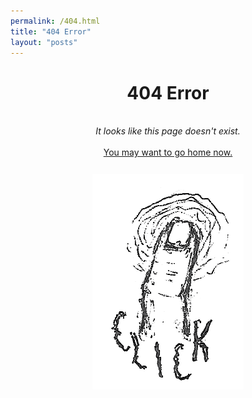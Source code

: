 ```yaml
---
permalink: /404.html
title: "404 Error"
layout: "posts"
---
```

<div style="text-align:center">
    <h1>404 Error</h1>
    <br>
    <i>It looks like this page doesn't exist.</i>
    <br><br>
    <a href="/"> You may want to go home now. </a>
</div>
<div style="display:flex; justify-content: center; padding-top:5%; flex-basis:3">
    <a href="/"><img src="assets/images/aboutpg/4.png" class="img-about" alt="click"></a>
</div>
